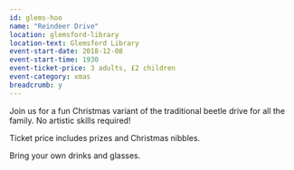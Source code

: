 ```yaml
---
id: glems-hoo
name: "Reindeer Drive"
location: glemsford-library
location-text: Glemsford Library
event-start-date: 2018-12-08
event-start-time: 1930
event-ticket-price: 3 adults, £2 children
event-category: xmas
breadcrumb: y
---
```


Join us for a fun Christmas variant of the traditional beetle drive for all the family. No artistic skills required!

Ticket price includes prizes and Christmas nibbles.

Bring your own drinks and glasses.
